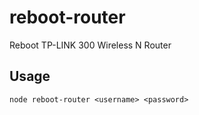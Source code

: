 # reboot-router
Reboot TP-LINK 300 Wireless N Router

## Usage
    node reboot-router <username> <password>
